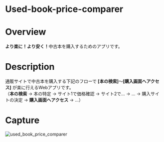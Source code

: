 # Used-book-price-comparer

# Overview
<b>より楽に！より安く！</b>中古本を購入するためのアプリです。

# Description
通販サイトで中古本を購入する下記のフローで <b>[本の検索]</b>～<b>[購入画面へアクセス]</b> が楽に行えるWebアプリです。  
（<b>本の検索</b> → 本の特定 → サイト1で価格確認 → サイト2で… → … → 購入サイトの決定 → <b>購入画面へアクセス</b> → …）

# Capture
![used_book_price_comparer](https://user-images.githubusercontent.com/39453720/46608590-4c1b4080-cb40-11e8-97cd-67714db7d2b4.png)
